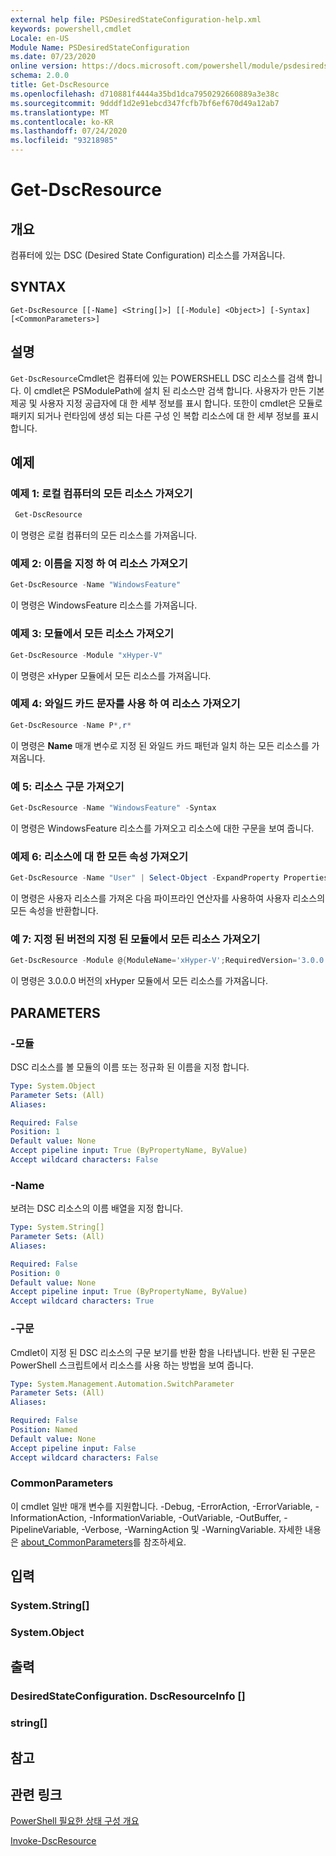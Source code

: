 ```yaml
---
external help file: PSDesiredStateConfiguration-help.xml
keywords: powershell,cmdlet
Locale: en-US
Module Name: PSDesiredStateConfiguration
ms.date: 07/23/2020
online version: https://docs.microsoft.com/powershell/module/psdesiredstateconfiguration/get-dscresource?view=powershell-7&WT.mc_id=ps-gethelp
schema: 2.0.0
title: Get-DscResource
ms.openlocfilehash: d710881f4444a35bd1dca7950292660889a3e38c
ms.sourcegitcommit: 9dddf1d2e91ebcd347fcfb7bf6ef670d49a12ab7
ms.translationtype: MT
ms.contentlocale: ko-KR
ms.lasthandoff: 07/24/2020
ms.locfileid: "93218985"
---
```

# Get-DscResource

## 개요
컴퓨터에 있는 DSC (Desired State Configuration) 리소스를 가져옵니다.

## SYNTAX

```
Get-DscResource [[-Name] <String[]>] [[-Module] <Object>] [-Syntax] [<CommonParameters>]
```

## 설명

`Get-DscResource`Cmdlet은 컴퓨터에 있는 POWERSHELL DSC 리소스를 검색 합니다. 이 cmdlet은 PSModulePath에 설치 된 리소스만 검색 합니다. 사용자가 만든 기본 제공 및 사용자 지정 공급자에 대 한 세부 정보를 표시 합니다. 또한이 cmdlet은 모듈로 패키지 되거나 런타임에 생성 되는 다른 구성 인 복합 리소스에 대 한 세부 정보를 표시 합니다.

## 예제

### 예제 1: 로컬 컴퓨터의 모든 리소스 가져오기

```powershell
 Get-DscResource
```

이 명령은 로컬 컴퓨터의 모든 리소스를 가져옵니다.

### 예제 2: 이름을 지정 하 여 리소스 가져오기

```powershell
Get-DscResource -Name "WindowsFeature"
```

이 명령은 WindowsFeature 리소스를 가져옵니다.

### 예제 3: 모듈에서 모든 리소스 가져오기

```powershell
Get-DscResource -Module "xHyper-V"
```

이 명령은 xHyper 모듈에서 모든 리소스를 가져옵니다.

### 예제 4: 와일드 카드 문자를 사용 하 여 리소스 가져오기

```powershell
Get-DscResource -Name P*,r*
```

이 명령은 **Name** 매개 변수로 지정 된 와일드 카드 패턴과 일치 하는 모든 리소스를 가져옵니다.

### 예 5: 리소스 구문 가져오기

```powershell
Get-DscResource -Name "WindowsFeature" -Syntax
```

이 명령은 WindowsFeature 리소스를 가져오고 리소스에 대한 구문을 보여 줍니다.

### 예제 6: 리소스에 대 한 모든 속성 가져오기

```powershell
Get-DscResource -Name "User" | Select-Object -ExpandProperty Properties
```

이 명령은 사용자 리소스를 가져온 다음 파이프라인 연산자를 사용하여 사용자 리소스의 모든 속성을 반환합니다.

### 예 7: 지정 된 버전의 지정 된 모듈에서 모든 리소스 가져오기

```powershell
Get-DscResource -Module @{ModuleName='xHyper-V';RequiredVersion='3.0.0.0'}
```

이 명령은 3.0.0.0 버전의 xHyper 모듈에서 모든 리소스를 가져옵니다.

## PARAMETERS

### -모듈

DSC 리소스를 볼 모듈의 이름 또는 정규화 된 이름을 지정 합니다.

```yaml
Type: System.Object
Parameter Sets: (All)
Aliases:

Required: False
Position: 1
Default value: None
Accept pipeline input: True (ByPropertyName, ByValue)
Accept wildcard characters: False
```

### -Name

보려는 DSC 리소스의 이름 배열을 지정 합니다.

```yaml
Type: System.String[]
Parameter Sets: (All)
Aliases:

Required: False
Position: 0
Default value: None
Accept pipeline input: True (ByPropertyName, ByValue)
Accept wildcard characters: True
```

### -구문

Cmdlet이 지정 된 DSC 리소스의 구문 보기를 반환 함을 나타냅니다. 반환 된 구문은 PowerShell 스크립트에서 리소스를 사용 하는 방법을 보여 줍니다.

```yaml
Type: System.Management.Automation.SwitchParameter
Parameter Sets: (All)
Aliases:

Required: False
Position: Named
Default value: None
Accept pipeline input: False
Accept wildcard characters: False
```

### CommonParameters

이 cmdlet 일반 매개 변수를 지원합니다. -Debug, -ErrorAction, -ErrorVariable, -InformationAction, -InformationVariable, -OutVariable, -OutBuffer, -PipelineVariable, -Verbose, -WarningAction 및 -WarningVariable. 자세한 내용은 [about_CommonParameters](https://go.microsoft.com/fwlink/?LinkID=113216)를 참조하세요.

## 입력

### System.String[]

### System.Object

## 출력

### DesiredStateConfiguration. DscResourceInfo []

### string[]

## 참고

## 관련 링크

[PowerShell 필요한 상태 구성 개요](/powershell/scripting/dsc/overview/overview)

[Invoke-DscResource](/powershell/module/PSDesiredStateConfiguration/Invoke-DscResource)
